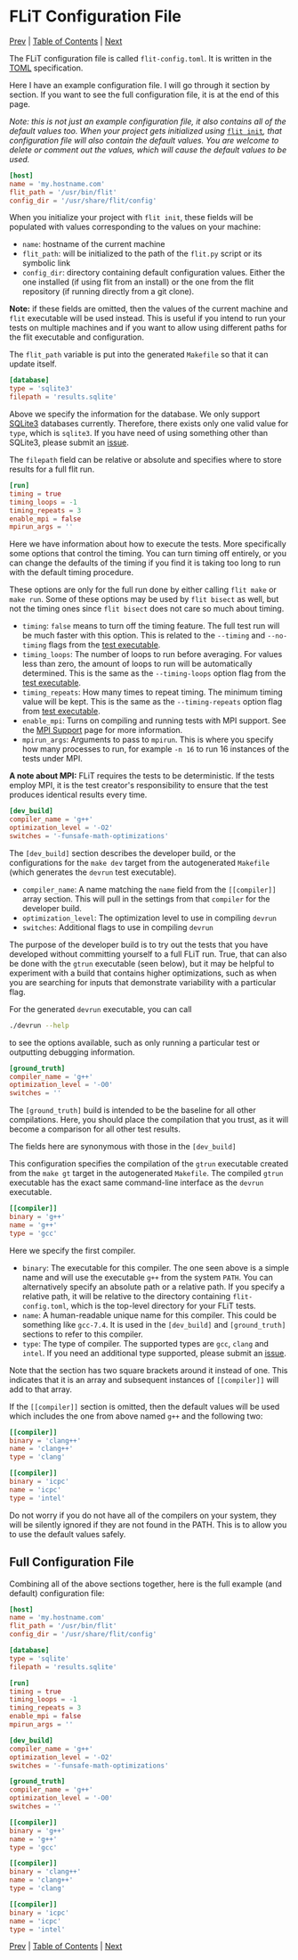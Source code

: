 # FLiT Configuration File

[Prev](flit-command-line.md)
|
[Table of Contents](README.md)
|
[Next](available-compiler-flags.md)

The FLiT configuration file is called `flit-config.toml`.  It is written in the
[TOML](https://github.com/toml-lang/toml) specification.

Here I have an example configuration file.  I will go through it section by
section.  If you want to see the full configuration file, it is at the end of
this page.

_Note: this is not just an example configuration file, it also contains all of
the default values too.  When your project gets initialized using_
[`flit init`](flit-command-line.md#flit-init)_,
that configuration file will also contain the default values.  You are welcome
to delete or comment out the values, which will cause the default values to be
used._

```toml
[host]
name = 'my.hostname.com'
flit_path = '/usr/bin/flit'
config_dir = '/usr/share/flit/config'
```

When you initialize your project with `flit init`, these fields will be
populated with values corresponding to the values on your machine:

- `name`: hostname of the current machine
- `flit_path`: will be initialized to the path of the `flit.py` script or its
  symbolic link
- `config_dir`: directory containing default configuration values.  Either the
  one installed (if using flit from an install) or the one from the flit
  repository (if running directly from a git clone).

**Note:** if these fields are omitted, then the values of the current machine
and `flit` executable will be used instead.  This is useful if you intend to
run your tests on multiple machines and if you want to allow using different
paths for the flit executable and configuration.

The `flit_path` variable is put into the generated `Makefile` so that it can
update itself.


```toml
[database]
type = 'sqlite3'
filepath = 'results.sqlite'
```

Above we specify the information for the database.  We only support
[SQLite3](https://sqlite.org) databases currently.  Therefore, there exists
only one valid value for `type`, which is `sqlite3`.  If you have need of using
something other than SQLite3, please submit an
[issue](https://github.com/PRUNERS/FLiT/issues).

The `filepath` field can be relative or absolute and specifies where to store
results for a full flit run.


```toml
[run]
timing = true
timing_loops = -1
timing_repeats = 3
enable_mpi = false
mpirun_args = ''
```

Here we have information about how to execute the tests.  More specifically
some options that control the timing.  You can turn timing off entirely, or you
can change the defaults of the timing if you find it is taking too long to run
with the default timing procedure.

These options are only for the full run done by either calling `flit make` or
`make run`.  Some of these options may be used by `flit bisect` as well, but
not the timing ones since `flit bisect` does not care so much about timing.

* `timing`: `false` means to turn off the timing feature.  The full test run
  will be much faster with this option.  This is related to the `--timing` and
  `--no-timing` flags from the [test executable](test-executable.md#Timing).
* `timing_loops`: The number of loops to run before averaging.  For values less
  than zero, the amount of loops to run will be automatically determined.  This
  is the same as the `--timing-loops` option flag from the [test
  executable](test-executable.md#Timing).
* `timing_repeats`: How many times to repeat timing.  The minimum timing value
  will be kept.  This is the same as the `--timing-repeats` option flag from
  [test executable](test-executable.md#Timing).
* `enable_mpi`: Turns on compiling and running tests with MPI support.  See the
  [MPI Support](mpi-support.md) page for more information.
* `mpirun_args`: Arguments to pass to `mpirun`.  This is where you specify how
  many processes to run, for example `-n 16` to run 16 instances of the tests
  under MPI.

**A note about MPI:** FLiT requires the tests to be deterministic.  If the
tests employ MPI, it is the test creator's responsibility to ensure that the
test produces identical results every time.

```toml
[dev_build]
compiler_name = 'g++'
optimization_level = '-O2'
switches = '-funsafe-math-optimizations'
```

The `[dev_build]` section describes the developer build, or the configurations
for the `make dev` target from the autogenerated `Makefile` (which generates
the `devrun` test executable).

- `compiler_name`: A name matching the `name` field from the `[[compiler]]` array
  section.  This will pull in the settings from that `compiler` for the
  developer build.
- `optimization_level`: The optimization level to use in compiling `devrun`
- `switches`: Additional flags to use in compiling `devrun`

The purpose of the developer build is to try out the tests that you have
developed without committing yourself to a full FLiT run.  True, that can also
be done with the `gtrun` executable (seen below), but it may be helpful to
experiment with a build that contains higher optimizations, such as when you
are searching for inputs that demonstrate variability with a particular flag.

For the generated `devrun` executable, you can call

```bash
./devrun --help
```

to see the options available, such as only running a particular test or
outputting debugging information.

```toml
[ground_truth]
compiler_name = 'g++'
optimization_level = '-O0'
switches = ''
```

The `[ground_truth]` build is intended to be the baseline for all other
compilations.  Here, you should place the compilation that you trust, as it
will become a comparison for all other test results.

The fields here are synonymous with those in the `[dev_build]`

This configuration specifies the compilation of the `gtrun` executable created
from the `make gt` target in the autogenerated `Makefile`.  The compiled
`gtrun` executable has the exact same command-line interface as the `devrun`
executable.

```toml
[[compiler]]
binary = 'g++'
name = 'g++'
type = 'gcc'
```

Here we specify the first compiler.

- `binary`: The executable for this compiler.  The one seen above is a simple
  name and will use the executable `g++` from the system `PATH`.  You can
  alternatively specify an absolute path or a relative path.  If you specify a
  relative path, it will be relative to the directory containing
  `flit-config.toml`, which is the top-level directory for your FLiT tests.
- `name`: A human-readable unique name for this compiler.  This could be
  something like `gcc-7.4`.  It is used in the `[dev_build]` and
  `[ground_truth]` sections to refer to this compiler.
- `type`: The type of compiler.  The supported types are `gcc`, `clang` and
  `intel`.  If you need an additional type supported, please submit an
  [issue](https://github.com/PRUNERS/FLiT/issues).

Note that the section has two square brackets around it instead of one.  This
indicates that it is an array and subsequent instances of `[[compiler]]` will
add to that array.

If the `[[compiler]]` section is omitted, then the default values will be used
which includes the one from above named `g++` and the following two:

```toml
[[compiler]]
binary = 'clang++'
name = 'clang++'
type = 'clang'

[[compiler]]
binary = 'icpc'
name = 'icpc'
type = 'intel'
```

Do not worry if you do not have all of the compilers on your system, they will
be silently ignored if they are not found in the PATH.  This is to allow you to
use the default values safely.


## Full Configuration File

Combining all of the above sections together, here is the full example (and
default) configuration file:

```toml
[host]
name = 'my.hostname.com'
flit_path = '/usr/bin/flit'
config_dir = '/usr/share/flit/config'

[database]
type = 'sqlite'
filepath = 'results.sqlite'

[run]
timing = true
timing_loops = -1
timing_repeats = 3
enable_mpi = false
mpirun_args = ''

[dev_build]
compiler_name = 'g++'
optimization_level = '-O2'
switches = '-funsafe-math-optimizations'

[ground_truth]
compiler_name = 'g++'
optimization_level = '-O0'
switches = ''

[[compiler]]
binary = 'g++'
name = 'g++'
type = 'gcc'

[[compiler]]
binary = 'clang++'
name = 'clang++'
type = 'clang'

[[compiler]]
binary = 'icpc'
name = 'icpc'
type = 'intel'
```


[Prev](flit-command-line.md)
|
[Table of Contents](README.md)
|
[Next](available-compiler-flags.md)
